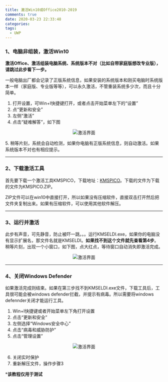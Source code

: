 ```yaml
---
title: 激活Win10或Office2010-2019
comments: true
date: 2020-03-23 22:33:48
categories:
tags:
  - UWP
---
```


### 1、电脑非组装，激活Win10
**激活Office、激活组装电脑系统、系统版本不对（比如自带家庭版想改专业版），请跳过此步看下一步。**

一般电脑出厂都会记录了正版系统信息，如果安装的系统版本和刚买电脑时系统版本一样（家庭版、专业版等等），可以永久激活，不管重装系统多少次，而且十分简单。
1. 打开设置，可Win+I快捷键打开，或者点击开始菜单左下的“设置”
2. 点“更新和安全”
3. 左侧“激活”
4. 点击“疑难解答”，如下图
<center>

![激活界面](./1.png)
</center>
5. 稍等片刻，系统会自动检测，如果你电脑有正版系统信息，则自动激活。如果系统版本不对也有相应提示。

---
### 2、下载激活工具
首先要下载一个激活工具KMSPICO，下载地址：[KMSPICO](https://pan.baidu.com/s/1nCSYzQ5EztDYuRc4QQ__qg)。下载的文件为下载的文件为KMSPICO.ZIP。

ZIP文件可以在win10中直接打开，所以如果没有压缩软件，直接双击打开然后把文件夹复制出来。如果有压缩软件，可以使用其他软件解压。

---
### 3、运行并激活
此步有声音，可先静音，防止被吓一跳。。。运行KMSELDI.exe，如果你的电脑没有显示扩展名，那文件名就是KMSELDI。**如果找不到这个文件就先查看第4步**。稍等片刻，出现一个小窗口，如下图，点大红点，等待窗口自动消失即激活完成。
<center>

![激活界面](./2.png)
</center>

---
### 4、关闭Windows Defender
如果激活完成则结束。如果在第三步找不到KMSELDI.exe文件，下载工具后，工具很可能会被windows defender拦截，并提示有病毒。所以需要将windows defennder关闭才能运行工具。
1. Win+I快捷键或者开始菜单左下角打开设置
2. 点击“更新和安全”
3. 左侧选择“Windows安全中心”
4. 点击“病毒和威胁防护”
5. 点击“管理设置”
<center>

![激活界面](./3.png)
</center>

6. 关闭实时保护
7. 重新解压文件，操作步骤3

***该教程仅用于测试**